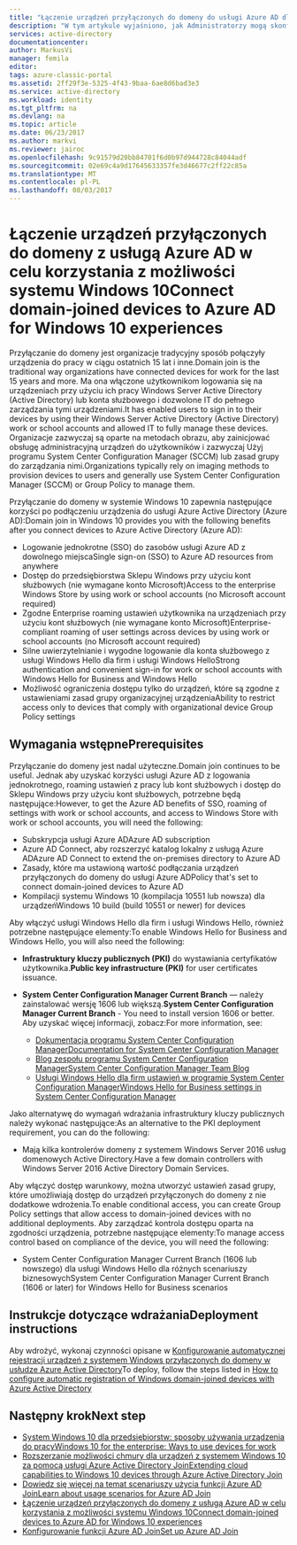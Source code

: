 ```yaml
---
title: "Łączenie urządzeń przyłączonych do domeny do usługi Azure AD dla systemu Windows 10 napotyka | Dokumentacja firmy Microsoft"
description: "W tym artykule wyjaśniono, jak Administratorzy mogą skonfigurować zasady grupy, aby włączyć urządzeń przyłączonych do domeny w sieci przedsiębiorstwa."
services: active-directory
documentationcenter: 
author: MarkusVi
manager: femila
editor: 
tags: azure-classic-portal
ms.assetid: 2ff29f3e-5325-4f43-9baa-6ae8d6bad3e3
ms.service: active-directory
ms.workload: identity
ms.tgt_pltfrm: na
ms.devlang: na
ms.topic: article
ms.date: 06/23/2017
ms.author: markvi
ms.reviewer: jairoc
ms.openlocfilehash: 9c91579d20bb84701f6d0b97d944728c84044adf
ms.sourcegitcommit: 02e69c4a9d17645633357fe3d46677c2ff22c85a
ms.translationtype: MT
ms.contentlocale: pl-PL
ms.lasthandoff: 08/03/2017
---
```

# <a name="connect-domain-joined-devices-to-azure-ad-for-windows-10-experiences"></a><span data-ttu-id="a3940-103">Łączenie urządzeń przyłączonych do domeny z usługą Azure AD w celu korzystania z możliwości systemu Windows 10</span><span class="sxs-lookup"><span data-stu-id="a3940-103">Connect domain-joined devices to Azure AD for Windows 10 experiences</span></span>
<span data-ttu-id="a3940-104">Przyłączanie do domeny jest organizacje tradycyjny sposób połączyły urządzenia do pracy w ciągu ostatnich 15 lat i inne.</span><span class="sxs-lookup"><span data-stu-id="a3940-104">Domain join is the traditional way organizations have connected devices for work for the last 15 years and more.</span></span> <span data-ttu-id="a3940-105">Ma ona włączone użytkownikom logowania się na urządzeniach przy użyciu ich pracy Windows Server Active Directory (Active Directory) lub konta służbowego i dozwolone IT do pełnego zarządzania tymi urządzeniami.</span><span class="sxs-lookup"><span data-stu-id="a3940-105">It has enabled users to sign in to their devices by using their Windows Server Active Directory (Active Directory) work or school accounts and allowed IT to fully manage these devices.</span></span> <span data-ttu-id="a3940-106">Organizacje zazwyczaj są oparte na metodach obrazu, aby zainicjować obsługę administracyjną urządzeń do użytkowników i zazwyczaj Użyj programu System Center Configuration Manager (SCCM) lub zasad grupy do zarządzania nimi.</span><span class="sxs-lookup"><span data-stu-id="a3940-106">Organizations typically rely on imaging methods to provision devices to users and generally use System Center Configuration Manager (SCCM) or Group Policy to manage them.</span></span>


<span data-ttu-id="a3940-107">Przyłączanie do domeny w systemie Windows 10 zapewnia następujące korzyści po podłączeniu urządzenia do usługi Azure Active Directory (Azure AD):</span><span class="sxs-lookup"><span data-stu-id="a3940-107">Domain join in Windows 10 provides you with the following benefits after you connect devices to Azure Active Directory (Azure AD):</span></span>

* <span data-ttu-id="a3940-108">Logowanie jednokrotne (SSO) do zasobów usługi Azure AD z dowolnego miejsca</span><span class="sxs-lookup"><span data-stu-id="a3940-108">Single sign-on (SSO) to Azure AD resources from anywhere</span></span>
* <span data-ttu-id="a3940-109">Dostęp do przedsiębiorstwa Sklepu Windows przy użyciu kont służbowych (nie wymagane konto Microsoft)</span><span class="sxs-lookup"><span data-stu-id="a3940-109">Access to the enterprise Windows Store by using work or school accounts (no Microsoft account required)</span></span>
* <span data-ttu-id="a3940-110">Zgodne Enterprise roaming ustawień użytkownika na urządzeniach przy użyciu kont służbowych (nie wymagane konto Microsoft)</span><span class="sxs-lookup"><span data-stu-id="a3940-110">Enterprise-compliant roaming of user settings across devices by using work or school accounts (no Microsoft account required)</span></span>
* <span data-ttu-id="a3940-111">Silne uwierzytelnianie i wygodne logowanie dla konta służbowego z usługi Windows Hello dla firm i usługi Windows Hello</span><span class="sxs-lookup"><span data-stu-id="a3940-111">Strong authentication and convenient sign-in for work or school accounts with Windows Hello for Business and Windows Hello</span></span>
* <span data-ttu-id="a3940-112">Możliwość ograniczenia dostępu tylko do urządzeń, które są zgodne z ustawieniami zasad grupy organizacyjnej urządzenia</span><span class="sxs-lookup"><span data-stu-id="a3940-112">Ability to restrict access only to devices that comply with organizational device Group Policy settings</span></span>

## <a name="prerequisites"></a><span data-ttu-id="a3940-113">Wymagania wstępne</span><span class="sxs-lookup"><span data-stu-id="a3940-113">Prerequisites</span></span>
<span data-ttu-id="a3940-114">Przyłączanie do domeny jest nadal użyteczne.</span><span class="sxs-lookup"><span data-stu-id="a3940-114">Domain join continues to be useful.</span></span> <span data-ttu-id="a3940-115">Jednak aby uzyskać korzyści usługi Azure AD z logowania jednokrotnego, roaming ustawień z pracy lub kont służbowych i dostęp do Sklepu Windows przy użyciu kont służbowych, potrzebne będą następujące:</span><span class="sxs-lookup"><span data-stu-id="a3940-115">However, to get the Azure AD benefits of SSO, roaming of settings with work or school accounts, and access to Windows Store with work or school accounts, you will need the following:</span></span>

* <span data-ttu-id="a3940-116">Subskrypcja usługi Azure AD</span><span class="sxs-lookup"><span data-stu-id="a3940-116">Azure AD subscription</span></span>
* <span data-ttu-id="a3940-117">Azure AD Connect, aby rozszerzyć katalog lokalny z usługą Azure AD</span><span class="sxs-lookup"><span data-stu-id="a3940-117">Azure AD Connect to extend the on-premises directory to Azure AD</span></span>
* <span data-ttu-id="a3940-118">Zasady, które ma ustawioną wartość podłączania urządzeń przyłączonych do domeny do usługi Azure AD</span><span class="sxs-lookup"><span data-stu-id="a3940-118">Policy that's set to connect domain-joined devices to Azure AD</span></span>
* <span data-ttu-id="a3940-119">Kompilacji systemu Windows 10 (kompilacja 10551 lub nowsza) dla urządzeń</span><span class="sxs-lookup"><span data-stu-id="a3940-119">Windows 10 build (build 10551 or newer) for devices</span></span>

<span data-ttu-id="a3940-120">Aby włączyć usługi Windows Hello dla firm i usługi Windows Hello, również potrzebne następujące elementy:</span><span class="sxs-lookup"><span data-stu-id="a3940-120">To enable Windows Hello for Business and Windows Hello, you will also need the following:</span></span>

- <span data-ttu-id="a3940-121">**Infrastruktury kluczy publicznych (PKI)** do wystawiania certyfikatów użytkownika.</span><span class="sxs-lookup"><span data-stu-id="a3940-121">**Public key infrastructure (PKI)** for user certificates issuance.</span></span>

- <span data-ttu-id="a3940-122">**System Center Configuration Manager Current Branch** — należy zainstalować wersję 1606 lub większą.</span><span class="sxs-lookup"><span data-stu-id="a3940-122">**System Center Configuration Manager Current Branch** - You need to install version 1606 or better.</span></span>  
<span data-ttu-id="a3940-123">Aby uzyskać więcej informacji, zobacz:</span><span class="sxs-lookup"><span data-stu-id="a3940-123">For more information, see:</span></span> 
    - [<span data-ttu-id="a3940-124">Dokumentacja programu System Center Configuration Manager</span><span class="sxs-lookup"><span data-stu-id="a3940-124">Documentation for System Center Configuration Manager</span></span>](https://technet.microsoft.com/library/mt346023.aspx)
    - [<span data-ttu-id="a3940-125">Blog zespołu programu System Center Configuration Manager</span><span class="sxs-lookup"><span data-stu-id="a3940-125">System Center Configuration Manager Team Blog</span></span>](http://blogs.technet.com/b/configmgrteam/archive/2015/09/23/now-available-update-for-system-center-config-manager-tp3.aspx)
    - [<span data-ttu-id="a3940-126">Usługi Windows Hello dla firm ustawień w programie System Center Configuration Manager</span><span class="sxs-lookup"><span data-stu-id="a3940-126">Windows Hello for Business settings in System Center Configuration Manager</span></span>](https://docs.microsoft.com/sccm/protect/deploy-use/windows-hello-for-business-settings)

<span data-ttu-id="a3940-127">Jako alternatywę do wymagań wdrażania infrastruktury kluczy publicznych należy wykonać następujące:</span><span class="sxs-lookup"><span data-stu-id="a3940-127">As an alternative to the PKI deployment requirement, you can do the following:</span></span>

* <span data-ttu-id="a3940-128">Mają kilka kontrolerów domeny z systemem Windows Server 2016 usług domenowych Active Directory.</span><span class="sxs-lookup"><span data-stu-id="a3940-128">Have a few domain controllers with Windows Server 2016 Active Directory Domain Services.</span></span>

<span data-ttu-id="a3940-129">Aby włączyć dostęp warunkowy, można utworzyć ustawień zasad grupy, które umożliwiają dostęp do urządzeń przyłączonych do domeny z nie dodatkowe wdrożenia.</span><span class="sxs-lookup"><span data-stu-id="a3940-129">To enable conditional access, you can create Group Policy settings that allow access to domain-joined devices with no additional deployments.</span></span> <span data-ttu-id="a3940-130">Aby zarządzać kontrola dostępu oparta na zgodności urządzenia, potrzebne następujące elementy:</span><span class="sxs-lookup"><span data-stu-id="a3940-130">To manage access control based on compliance of the device, you will need the following:</span></span>

* <span data-ttu-id="a3940-131">System Center Configuration Manager Current Branch (1606 lub nowszego) dla usługi Windows Hello dla różnych scenariuszy biznesowych</span><span class="sxs-lookup"><span data-stu-id="a3940-131">System Center Configuration Manager Current Branch (1606 or later) for Windows Hello for Business scenarios</span></span>

## <a name="deployment-instructions"></a><span data-ttu-id="a3940-132">Instrukcje dotyczące wdrażania</span><span class="sxs-lookup"><span data-stu-id="a3940-132">Deployment instructions</span></span>

<span data-ttu-id="a3940-133">Aby wdrożyć, wykonaj czynności opisane w [Konfigurowanie automatycznej rejestracji urządzeń z systemem Windows przyłączonych do domeny w usłudze Azure Active Directory](active-directory-conditional-access-automatic-device-registration-setup.md)</span><span class="sxs-lookup"><span data-stu-id="a3940-133">To deploy, follow the steps listed in [How to configure automatic registration of Windows domain-joined devices with Azure Active Directory](active-directory-conditional-access-automatic-device-registration-setup.md)</span></span>

## <a name="next-step"></a><span data-ttu-id="a3940-134">Następny krok</span><span class="sxs-lookup"><span data-stu-id="a3940-134">Next step</span></span>
* [<span data-ttu-id="a3940-135">System Windows 10 dla przedsiębiorstw: sposoby używania urządzenia do pracy</span><span class="sxs-lookup"><span data-stu-id="a3940-135">Windows 10 for the enterprise: Ways to use devices for work</span></span>](active-directory-azureadjoin-windows10-devices-overview.md)
* [<span data-ttu-id="a3940-136">Rozszerzanie możliwości chmury dla urządzeń z systemem Windows 10 za pomocą usługi Azure Active Directory Join</span><span class="sxs-lookup"><span data-stu-id="a3940-136">Extending cloud capabilities to Windows 10 devices through Azure Active Directory Join</span></span>](active-directory-azureadjoin-user-upgrade.md)
* [<span data-ttu-id="a3940-137">Dowiedz się więcej na temat scenariuszy użycia funkcji Azure AD Join</span><span class="sxs-lookup"><span data-stu-id="a3940-137">Learn about usage scenarios for Azure AD Join</span></span>](active-directory-azureadjoin-deployment-aadjoindirect.md)
* [<span data-ttu-id="a3940-138">Łączenie urządzeń przyłączonych do domeny z usługą Azure AD w celu korzystania z możliwości systemu Windows 10</span><span class="sxs-lookup"><span data-stu-id="a3940-138">Connect domain-joined devices to Azure AD for Windows 10 experiences</span></span>](active-directory-azureadjoin-devices-group-policy.md)
* [<span data-ttu-id="a3940-139">Konfigurowanie funkcji Azure AD Join</span><span class="sxs-lookup"><span data-stu-id="a3940-139">Set up Azure AD Join</span></span>](active-directory-azureadjoin-setup.md)

